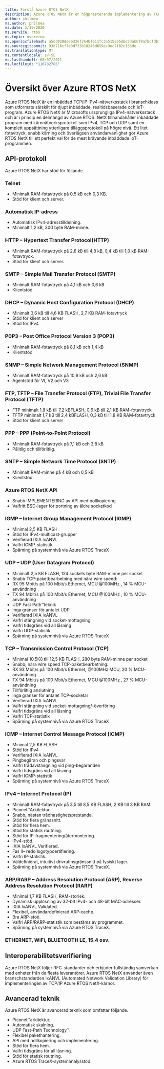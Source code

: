 ```yaml
---
title: Förstå Azure RTOS NetX
description: Azure RTOS NetX är en högpresterande implementering av TCP/IP-protokollstandarder, helt integrerad med Azure RTOS ThreadX och tillgänglig för alla processorer som stöds.
author: philmea
ms.author: philmea
ms.date: 5/19/2020
ms.service: rtos
ms.topic: overview
ms.openlocfilehash: a5dd020daeb336f264bf611fc3a515e55dbc5dab6f9afbcfdbf3733baa66de26
ms.sourcegitcommit: 93d716cf7e3d735b18246d659ec9ec7f82c336de
ms.translationtype: MT
ms.contentlocale: sv-SE
ms.lasthandoff: 08/07/2021
ms.locfileid: "116782786"
---
```

# <a name="overview-of-azure-rtos-netx"></a>Översikt över Azure RTOS NetX

Azure RTOS NetX är en inbäddad TCP/IP IPv4-nätverksstack i branschklass som utformats särskilt för djupt inbäddade, realtidsbaserade och IoT-program. Azure RTOS NetX är Microsofts ursprungliga IPv4-nätverksstack och är i princip en delmängd av Azure RTOS. NetX tillhandahåller inbäddade program med kärnnätverksprotokoll som IPv4, TCP och UDP samt en komplett uppsättning ytterligare tilläggsprotokoll på högre nivå. Ett litet fotavtryck, snabb körning och överlägsen användarvänlighet gör Azure RTOS NetX till ett perfekt val för de mest krävande inbäddade IoT-programmen.

## <a name="api-protocols"></a>API-protokoll
Azure RTOS NetX har stöd för följande.

### <a name="telnet"></a>Telnet

* Minimalt RAM-fotavtryck på 0,5 kB och 0,3 KB.
* Stöd för klient och server.

### <a name="auto-ip"></a>Automatisk IP-adress

* Automatisk IPv4-adresstilldelning.
* Minimalt 1,2 kB, 300 byte RAM-minne.

### <a name="http---hypertext-transfer-protocolhttp"></a>HTTP – Hypertext Transfer Protocol(HTTP)

* Minimalt RAM-fotavtryck på 2,8 kB till 4,8 kB, 0,4 kB till 1,0 kB RAM-fotavtryck.
* Stöd för klient och server.

### <a name="smtp---simple-mail-transfer-protocol-smtp"></a>SMTP – Simple Mail Transfer Protocol (SMTP)

* Minimalt RAM-fotavtryck på 4,1 kB och 0,6 kB
* Klientstöd

### <a name="dhcp---dynamic-host-configuration-protocol-dhcp"></a>DHCP – Dynamic Host Configuration Protocol (DHCP)

* Minimalt 3,6 kB till 4,6 KB FLASH, 2,7 KB RAM-fotavtryck
* Stöd för klient och server
* Stöd för IPv4

### <a name="p0p3---post-office-protocol-version-3-pop3"></a>P0P3 – Post Office Protocol Version 3 (POP3)

* Minimalt RAM-fotavtryck på 8,1 kB och 1,4 kB
* Klientstöd

### <a name="snmp---simple-network-management-protocol-snmp"></a>SNMP – Simple Network Management Protocol (SNMP)

* Minimalt RAM-fotavtryck på 10,9 kB och 2,6 kB
* Agentstöd för VI, V2 och V3

### <a name="ftp-tftp---file-transfer-protocol-ftp-trivial-file-transfer-protocol-tftp"></a>FTP, TFTP – File Transfer Protocol (FTP), Trivial File Transfer Protocol (TFTP)

* FTP minimalt 1,8 kB till 7,2 kBFLASH, 0,6 kB till 2,1 KB RAM-fotavtryck
* TFTP minimalt 1,7 kB till 2,4 kBFLASH, 0,3 kB till 1,8 KB RAM-fotavtryck
* Stöd för klient och server

### <a name="ppp---polnt-to-point-protocol-ppp"></a>PPP – PPP (Polnt-to-PoInt Protocol)

* Minimalt RAM-fotavtryck på 7,1 kB och 3,8 kB
* Pålitlig och tillförlitlig.

### <a name="sntp---simple-network-time-protocol-sntp"></a>SNTP – Simple Network Time Protocol (SNTP)

* Minimalt RAM-minne på 4 kB och 0,5 kB
* Klientstöd

### <a name="azure-rtos-netx-api"></a>Azure RTOS NetX API

* Snabb IMPLEMENTERING av API med nollkopiering
* Valfritt BSD-lager för portning av äldre socketkod

### <a name="igmp---internet-group-management-protocol-igmp"></a>IGMP – Internet Group Management Protocol (IGMP)

* Minimal 2,5 KB FLASH
* Stöd för IPv4-multicast-grupper
* Verifierad IXIA IxANVL
* Valfri IGMP-statistik
* Spårning på systemnivå via Azure RTOS TraceX

### <a name="udp---user-datagram-protocol-udp"></a>UDP – UDP (User Datagram Protocol)

* Minimalt 2,5 KB FLASH, 124 sockets byte RAM-minne per socket
* Snabb TCP-paketbearbetning med nära wire speed:
* RX 95 Mbit/s på 100 Mbit/s Ethernet, MCU @100MHz , 14 % MCU-användning
* TX 94 Mbit/s på 100 Mbit/s Ethernet, MCU @100MHz , 10 % MCU-användning
* UDP Fast Path™teknik
* Inga gränser för antalet UDP
* Verifierad IXIA IxANVL
* Valfri stängning vid socket-mottagning
* Valfri tidsgräns vid all låsning
* Valfri UDP-statistik
* Spårning på systemnivå via Azure RTOS TraceX

### <a name="tcp---transmission-control-protocol-tcp"></a>TCP – Transmission Control Protocol (TCP)

* Minimal 10,5K8 till 12,5 KB FLASH, 280 byte RAM-minne per socket
* Snabb, nära wlre speed TCP-paketbearbetning:
* RX 93 Mbit/s på 100 Mbit/s Ethernet, @100MHz MCU, 20 % MCU-användning
* TX 94 Mbit/s på 100 Mbit/s Ethernet, MCU @100MHz , 27 % MCU-användning
* Tillförlitlig anslutning
* Inga gränser för antalet TCP-socketar
* Verifierad IXIA IxANVL
* Valfri stängning vid socket-mottagning/-överföring
* Valfri tidsgräns vid all låsning
* Valfri TCP-statistik
* Spårning på systemnivå via Azure RTOS TraceX

### <a name="icmp---internet-control-message-protocol-icmp"></a>ICMP – Internet Control Message Protocol (ICMP)

* Minimal 2,5 KB FLASH
* Stöd för IPv4
* Verifierad IXIA IxANVL
* Pingbegäran och pingsvar
* Valfri trådavstängning vid ping-begäranden
* Valfri tidsgräns vid all låsning
* Valfri ICMP-statistik
* Spårning på systemnivå via Azure RTOS TraceX

### <a name="ipv4---internet-protocol-ip"></a>IPv4 – Internet Protocol (IP)

* Minimalt RAM-fotavtryck på 3,5 till 8,5 KB FLASH, 2 KB till 3 KB RAM.
* Piconet™Arkitektur.
* Snabb, nästan trådhastighetsprestanda.
* Stöd för flera gränssnitt.
* Stöd för flera hem.
* Stöd för statisk routning.
* Stöd för IP-fragmentering/återmontering.
* IPv4-stöd.
* IXIA IxANVL Verifierad.
* Fas II– redo logotypcertifiering.
* Valfri IP-statistik.
* Väldefinierat, intuitivt drivrutinsgränssnitt på fysiskt lager.
* Spårning på systemnivå via Azure RTOS TraceX.

### <a name="arprarp---address-resolution-protocol-arp-reverse-address-resolution-protocol-rarp"></a>ARP/RARP – Address Resolution Protocol (ARP), Reverse Address Resolution Protocol (RARP)

* Minimal 1,7 KB FLASH, RAM-storlek.
* Dynamisk upplösning av 32-blt IPv4- och 48-blt MAC-adresser.
* IXIA IxANVL Validated.
* Flexibel, användardefinierad ARP-cache.
* Bra ARP-stöd.
* Valfri ARP/RARP-statistik som bestäms av programmet.
* Spårning på systemnivå via Azure RTOS TraceX.

### <a name="ethernet-wifi-bluetooth-le-154-etc"></a>ETHERNET, WiFi, BLUETOOTH LE, 15.4 osv.

## <a name="interoperability-verification"></a>Interoperabilitetsverifiering

Azure RTOS NetX följer RFC-standarder och erbjuder fullständig samverkan med enheter från de flesta leverantörer. Azure RTOS NetX använder även branschstandarden IxANVL (Automated Network Validation Library) för implementeringen av TCP/IP Azure RTOS NetX-kärnor.

## <a name="advanced-technology"></a>Avancerad teknik

Azure RTOS NetX är avancerad teknik som omfattar följande.
* Piconet™arkitektur.
* Automatisk skalning.
* UDP Fast-Path Technology™.
* Flexibel pakethantering.
* API med nollkopiering och implementering.
* Stöd för flera hem.
* Valfri tidsgräns för all låsning.
* Stöd för statisk routning.
* Azure RTOS TraceX-systemanalysstöd.
